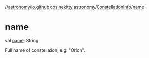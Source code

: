 //[astronomy](../../../index.md)/[io.github.cosinekitty.astronomy](../index.md)/[ConstellationInfo](index.md)/[name](name.md)

# name

val [name](name.md): String

Full name of constellation, e.g. "Orion".
